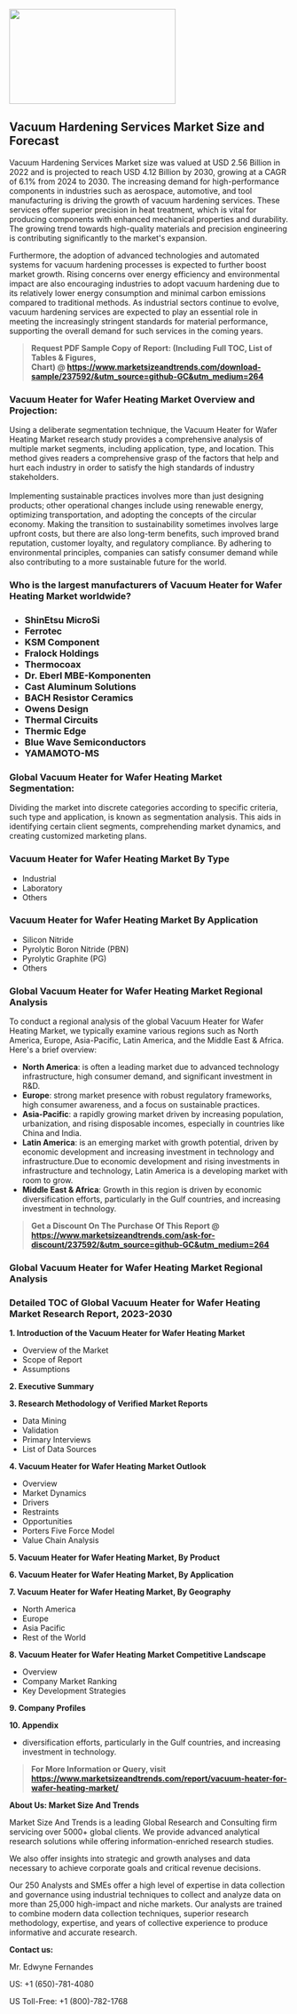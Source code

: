 <p><img class="alignnone size-medium wp-image-20088" src="https://ffe5etoiles.com/wp-content/uploads/2024/12/MST1-300x171.png" alt="" width="300" height="171" /></p><h2>Vacuum Hardening Services Market Size and Forecast</h2><p>Vacuum Hardening Services Market size was valued at USD 2.56 Billion in 2022 and is projected to reach USD 4.12 Billion by 2030, growing at a CAGR of 6.1% from 2024 to 2030. The increasing demand for high-performance components in industries such as aerospace, automotive, and tool manufacturing is driving the growth of vacuum hardening services. These services offer superior precision in heat treatment, which is vital for producing components with enhanced mechanical properties and durability. The growing trend towards high-quality materials and precision engineering is contributing significantly to the market's expansion.</p><p>Furthermore, the adoption of advanced technologies and automated systems for vacuum hardening processes is expected to further boost market growth. Rising concerns over energy efficiency and environmental impact are also encouraging industries to adopt vacuum hardening due to its relatively lower energy consumption and minimal carbon emissions compared to traditional methods. As industrial sectors continue to evolve, vacuum hardening services are expected to play an essential role in meeting the increasingly stringent standards for material performance, supporting the overall demand for such services in the coming years.</p></p><blockquote id="" class=""><strong>Request PDF Sample Copy of Report: (Including Full TOC, List of Tables &amp; Figures, Chart)&nbsp;@&nbsp;<strong><a href="https://www.marketsizeandtrends.com/download-sample/237592/&utm_source=github-GC&utm_medium=264" target="_blank">https://www.marketsizeandtrends.com/download-sample/237592/&utm_source=github-GC&utm_medium=264</a></strong></strong></blockquote><h3 id="" class="">Vacuum Heater for Wafer Heating Market&nbsp;Overview and Projection:</h3><p id="" class="">Using a deliberate segmentation technique, the Vacuum Heater for Wafer Heating Market research study provides a comprehensive analysis of multiple market segments, including application, type, and location. This method gives readers a comprehensive grasp of the factors that help and hurt each industry in order to satisfy the high standards of industry stakeholders. <br /> <br />Implementing sustainable practices involves more than just designing products; other operational changes include using renewable energy, optimizing transportation, and adopting the concepts of the circular economy. Making the transition to sustainability sometimes involves large upfront costs, but there are also long-term benefits, such improved brand reputation, customer loyalty, and regulatory compliance. By adhering to environmental principles, companies can satisfy consumer demand while also contributing to a more sustainable future for the world.</p><h3 id="" class="">Who is the largest manufacturers of&nbsp;Vacuum Heater for Wafer Heating Market worldwide?</h3><h3 class=""><p><ul><li>ShinEtsu MicroSi </li><li> Ferrotec </li><li> KSM Component </li><li> Fralock Holdings </li><li> Thermocoax </li><li> Dr. Eberl MBE-Komponenten </li><li> Cast Aluminum Solutions </li><li> BACH Resistor Ceramics </li><li> Owens Design </li><li> Thermal Circuits </li><li> Thermic Edge </li><li> Blue Wave Semiconductors </li><li> YAMAMOTO-MS</li></ul></p></h3><h3 id="" class="">Global&nbsp;Vacuum Heater for Wafer Heating Market Segmentation:</h3><p id="" class="">Dividing the market into discrete categories according to specific criteria, such type and application, is known as segmentation analysis. This aids in identifying certain client segments, comprehending market dynamics, and creating customized marketing plans.</p><h3 id="" class="">Vacuum Heater for Wafer Heating Market&nbsp;By Type</h3><p><p><ul><li>Industrial</li><li> Laboratory</li><li> Others</p></li></ul></p></p><h3 id="" class="">Vacuum Heater for Wafer Heating Market&nbsp;By Application</h3><p class=""><p><ul><li>Silicon Nitride</li><li> Pyrolytic Boron Nitride (PBN)</li><li> Pyrolytic Graphite (PG)</li><li> Others</li></ul></p></p><h3 id="" class="">Global Vacuum Heater for Wafer Heating Market Regional Analysis</h3><p id="" class="">To conduct a regional analysis of the global Vacuum Heater for Wafer Heating Market, we typically examine various regions such as North America, Europe, Asia-Pacific, Latin America, and the Middle East &amp; Africa. Here's a brief overview:</p><ul><li><strong>North America</strong>: is often a leading market due to advanced technology infrastructure, high consumer demand, and significant investment in R&amp;D.</li><li><strong>Europe</strong>: strong market presence with robust regulatory frameworks, high consumer awareness, and a focus on sustainable practices.</li><li><strong>Asia-Pacific</strong>: a rapidly growing market driven by increasing population, urbanization, and rising disposable incomes, especially in countries like China and India.</li><li><strong>Latin America</strong>: is an emerging market with growth potential, driven by economic development and increasing investment in technology and infrastructure.Due to economic development and rising investments in infrastructure and technology, Latin America is a developing market with room to grow.</li><li><strong>Middle East &amp; Africa</strong>: Growth in this region is driven by economic diversification efforts, particularly in the Gulf countries, and increasing investment in technology.</li></ul><blockquote id="" class=""><strong>Get a Discount On The Purchase Of This Report @ <strong><a href="https://www.marketsizeandtrends.com/ask-for-discount/237592/&utm_source=github-GC&utm_medium=264" target="_blank">https://www.marketsizeandtrends.com/ask-for-discount/237592/&utm_source=github-GC&utm_medium=264</a></strong></strong></blockquote><h3 id="" class="">Global Vacuum Heater for Wafer Heating Market Regional Analysis</h3><h3 id="" class="">Detailed TOC of Global Vacuum Heater for Wafer Heating Market Research Report, 2023-2030</h3><p id="" class=""><strong>1. Introduction of the Vacuum Heater for Wafer Heating Market</strong></p><ul><li>Overview of the Market</li><li>Scope of Report</li><li>Assumptions</li></ul><p id="" class=""><strong>2. Executive Summary</strong></p><p id="" class=""><strong>3. Research Methodology of Verified Market Reports</strong></p><ul><li>Data Mining</li><li>Validation</li><li>Primary Interviews</li><li>List of Data Sources</li></ul><p id="" class=""><strong>4. Vacuum Heater for Wafer Heating Market Outlook</strong></p><ul><li>Overview</li><li>Market Dynamics</li><li>Drivers</li><li>Restraints</li><li>Opportunities</li><li>Porters Five Force Model</li><li>Value Chain Analysis</li></ul><p id="" class=""><strong>5. Vacuum Heater for Wafer Heating Market, By Product</strong></p><p id="" class=""><strong>6. Vacuum Heater for Wafer Heating Market, By Application</strong></p><p id="" class=""><strong>7. Vacuum Heater for Wafer Heating Market, By Geography</strong></p><ul><li>North America</li><li>Europe</li><li>Asia Pacific</li><li>Rest of the World</li></ul><p id="" class=""><strong>8. Vacuum Heater for Wafer Heating Market Competitive Landscape</strong></p><ul><li>Overview</li><li>Company Market Ranking</li><li>Key Development Strategies</li></ul><p id="" class=""><strong>9. Company Profiles</strong></p><p id="" class=""><strong>10. Appendix</strong></p><ul><li>diversification efforts, particularly in the Gulf countries, and increasing investment in technology.</li></ul><blockquote id="" class=""><strong>For More Information or Query, visit <strong><strong><a href="https://www.marketsizeandtrends.com/report/vacuum-heater-for-wafer-heating-market/" target="_blank">https://www.marketsizeandtrends.com/report/vacuum-heater-for-wafer-heating-market/</a></strong></strong></strong></blockquote><p id="" class=""><strong>About Us: Market Size And Trends</strong></p><p id="" class="">Market Size And Trends is a leading Global Research and Consulting firm servicing over 5000+ global clients. We provide advanced analytical research solutions while offering information-enriched research studies.</p><p id="" class="">We also offer insights into strategic and growth analyses and data necessary to achieve corporate goals and critical revenue decisions.</p><p id="" class="">Our 250 Analysts and SMEs offer a high level of expertise in data collection and governance using industrial techniques to collect and analyze data on more than 25,000 high-impact and niche markets. Our analysts are trained to combine modern data collection techniques, superior research methodology, expertise, and years of collective experience to produce informative and accurate research.</p><p id="" class=""><strong>Contact us:</strong></p><p id="" class="">Mr. Edwyne Fernandes</p><p id="" class="">US: +1 (650)-781-4080</p><p id="" class="">US Toll-Free: +1 (800)-782-1768</p>
